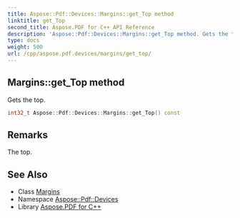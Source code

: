 ```yaml
---
title: Aspose::Pdf::Devices::Margins::get_Top method
linktitle: get_Top
second_title: Aspose.PDF for C++ API Reference
description: 'Aspose::Pdf::Devices::Margins::get_Top method. Gets the top in C++.'
type: docs
weight: 500
url: /cpp/aspose.pdf.devices/margins/get_top/
---
```

## Margins::get_Top method


Gets the top.

```cpp
int32_t Aspose::Pdf::Devices::Margins::get_Top() const
```

## Remarks


The top.
## See Also

* Class [Margins](../)
* Namespace [Aspose::Pdf::Devices](../../)
* Library [Aspose.PDF for C++](../../../)
